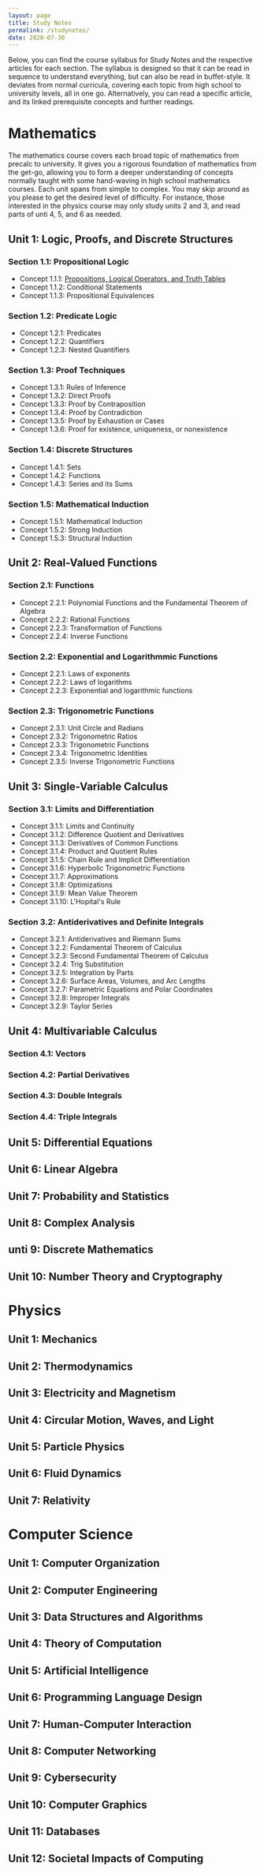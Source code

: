 ```yaml
---
layout: page
title: Study Notes
permalink: /studynotes/
date: 2020-07-30
---
```


Below, you can find the course syllabus for Study Notes and the respective articles for each section. The syllabus is designed so that it can be read in sequence to understand everything, but can also be read in buffet-style. It deviates from normal curricula, covering each topic from high school to university levels, all in one go. Alternatively, you can read a specific article, and its linked prerequisite concepts and further readings. 

# Mathematics

The mathematics course covers each broad topic of mathematics from precalc to university. It gives you a rigorous foundation of mathematics from the get-go, allowing you to form a deeper understanding of concepts normally taught with some hand-waving in high school mathematics courses. Each unit spans from simple to complex. You may skip around as you please to get the desired level of difficulty. For instance, those interested in the physics course may only study units 2 and 3, and read parts of unti 4, 5, and 6 as needed. 

## Unit 1: Logic, Proofs, and Discrete Structures

### Section 1.1: Propositional Logic

* Concept 1.1.1: [Propositions, Logical Operators, and Truth Tables](/propositions)
* Concept 1.1.2: Conditional Statements
* Concept 1.1.3: Propositional Equivalences

### Section 1.2: Predicate Logic

* Concept 1.2.1: Predicates
* Concept 1.2.2: Quantifiers
* Concept 1.2.3: Nested Quantifiers

### Section 1.3: Proof Techniques

* Concept 1.3.1: Rules of Inference
* Concept 1.3.2: Direct Proofs
* Concept 1.3.3: Proof by Contraposition
* Concept 1.3.4: Proof by Contradiction
* Concept 1.3.5: Proof by Exhaustion or Cases
* Concept 1.3.6: Proof for existence, uniqueness, or nonexistence

### Section 1.4: Discrete Structures

* Concept 1.4.1: Sets
* Concept 1.4.2: Functions
* Concept 1.4.3: Series and its Sums

### Section 1.5: Mathematical Induction

* Concept 1.5.1: Mathematical Induction
* Concept 1.5.2: Strong Induction
* Concept 1.5.3: Structural Induction

## Unit 2: Real-Valued Functions

### Section 2.1: Functions

* Concept 2.2.1: Polynomial Functions and the Fundamental Theorem of Algebra
* Concept 2.2.2: Rational Functions
* Concept 2.2.3: Transformation of Functions
* Concept 2.2.4: Inverse Functions

### Section 2.2: Exponential and Logarithmmic Functions

* Concept 2.2.1: Laws of exponents
* Concept 2.2.2: Laws of logarithms
* Concept 2.2.3: Exponential and logarithmic functions

### Section 2.3: Trigonometric Functions

* Concept 2.3.1: Unit Circle and Radians
* Concept 2.3.2: Trigonometric Ratios
* Concept 2.3.3: Trigonometric Functions
* Concept 2.3.4: Trigonometric Identities
* Concept 2.3.5: Inverse Trigonometric Functions

## Unit 3: Single-Variable Calculus

### Section 3.1: Limits and Differentiation

* Concept 3.1.1: Limits and Continuity
* Concept 3.1.2: Difference Quotient and Derivatives
* Concept 3.1.3: Derivatives of Common Functions
* Concept 3.1.4: Product and Quotient Rules
* Concept 3.1.5: Chain Rule and Implicit Differentiation
* Concept 3.1.6: Hyperbolic Trigonometric Functions
* Concept 3.1.7: Approximations
* Concept 3.1.8: Optimizations
* Concept 3.1.9: Mean Value Theorem
* Concept 3.1.10: L'Hopital's Rule

### Section 3.2: Antiderivatives and Definite Integrals

* Concept 3.2.1: Antiderivatives and Riemann Sums
* Concept 3.2.2: Fundamental Theorem of Calculus
* Concept 3.2.3: Second Fundamental Theorem of Calculus
* Concept 3.2.4: Trig Substitution
* Concept 3.2.5: Integration by Parts
* Concept 3.2.6: Surface Areas, Volumes, and Arc Lengths
* Concept 3.2.7: Parametric Equations and Polar Coordinates
* Concept 3.2.8: Improper Integrals
* Concept 3.2.9: Taylor Series

## Unit 4: Multivariable Calculus

### Section 4.1: Vectors

### Section 4.2: Partial Derivatives

### Section 4.3: Double Integrals

### Section 4.4: Triple Integrals

## Unit 5: Differential Equations

## Unit 6: Linear Algebra

## Unit 7: Probability and Statistics

## Unit 8: Complex Analysis

## unti 9: Discrete Mathematics

## Unit 10: Number Theory and Cryptography

# Physics

## Unit 1: Mechanics

## Unit 2: Thermodynamics

## Unit 3: Electricity and Magnetism

## Unit 4: Circular Motion, Waves, and Light

## Unit 5: Particle Physics

## Unit 6: Fluid Dynamics

## Unit 7: Relativity

# Computer Science

## Unit 1: Computer Organization

## Unit 2: Computer Engineering

## Unit 3: Data Structures and Algorithms

## Unit 4: Theory of Computation

## Unit 5: Artificial Intelligence

## Unit 6: Programming Language Design

## Unit 7: Human-Computer Interaction

## Unit 8: Computer Networking

## Unit 9: Cybersecurity

## Unit 10: Computer Graphics

## Unit 11: Databases

## Unit 12: Societal Impacts of Computing






